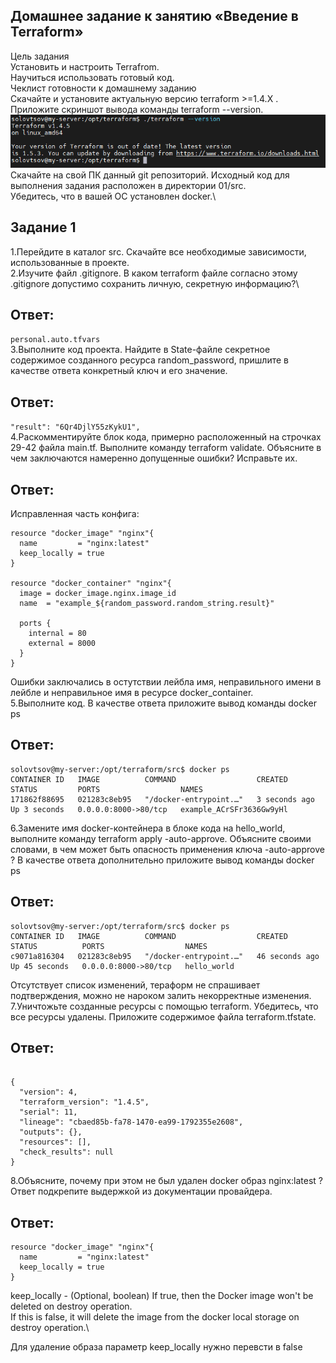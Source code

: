 ## Домашнее задание к занятию «Введение в Terraform»
Цель задания\
Установить и настроить Terrafrom.\
Научиться использовать готовый код.\
Чеклист готовности к домашнему заданию\
Скачайте и установите актуальную версию terraform >=1.4.X . Приложите скриншот вывода команды terraform --version.\
![](terraform.png)
Скачайте на свой ПК данный git репозиторий. Исходный код для выполнения задания расположен в директории 01/src.\
Убедитесь, что в вашей ОС установлен docker.\

## Задание 1
1.Перейдите в каталог src. Скачайте все необходимые зависимости, использованные в проекте.\
2.Изучите файл .gitignore. В каком terraform файле согласно этому .gitignore допустимо сохранить личную, секретную информацию?\
## Ответ:
`personal.auto.tfvars`\
3.Выполните код проекта. Найдите в State-файле секретное содержимое созданного ресурса random_password, пришлите в качестве ответа конкретный ключ и его значение.
## Ответ:
`"result": "6Qr4DjlY55zKykU1",`\
4.Раскомментируйте блок кода, примерно расположенный на строчках 29-42 файла main.tf. Выполните команду terraform validate. Объясните в чем заключаются намеренно допущенные ошибки? Исправьте их.
## Ответ:
Исправленная часть конфига:
```
resource "docker_image" "nginx"{
  name         = "nginx:latest"
  keep_locally = true
}

resource "docker_container" "nginx"{
  image = docker_image.nginx.image_id
  name  = "example_${random_password.random_string.result}"

  ports {
    internal = 80
    external = 8000
  }
}
```
Ошибки заключались в остутствии лейбла имя, неправильного имени в лейбле и неправильное имя в ресурсе docker_container.\
5.Выполните код. В качестве ответа приложите вывод команды docker ps
## Ответ:
```
solovtsov@my-server:/opt/terraform/src$ docker ps
CONTAINER ID   IMAGE          COMMAND                  CREATED         STATUS         PORTS                  NAMES
171862f88695   021283c8eb95   "/docker-entrypoint.…"   3 seconds ago   Up 3 seconds   0.0.0.0:8000->80/tcp   example_ACrSFr3636Gw9yHl
```
6.Замените имя docker-контейнера в блоке кода на hello_world, выполните команду terraform apply -auto-approve. Объясните своими словами, в чем может быть опасность применения ключа -auto-approve ? В качестве ответа дополнительно приложите вывод команды docker ps
## Ответ:
```
solovtsov@my-server:/opt/terraform/src$ docker ps
CONTAINER ID   IMAGE          COMMAND                  CREATED          STATUS          PORTS                  NAMES
c9071a816304   021283c8eb95   "/docker-entrypoint.…"   46 seconds ago   Up 45 seconds   0.0.0.0:8000->80/tcp   hello_world
```
Отсутствует список изменений, тераформ не спрашивает подтверждения, можно не нароком залить некорректные изменения.\
7.Уничтожьте созданные ресурсы с помощью terraform. Убедитесь, что все ресурсы удалены. Приложите содержимое файла terraform.tfstate.
## Ответ:
```

{
  "version": 4,
  "terraform_version": "1.4.5",
  "serial": 11,
  "lineage": "cbaed85b-fa78-1470-ea99-1792355e2608",
  "outputs": {},
  "resources": [],
  "check_results": null
}
```
8.Объясните, почему при этом не был удален docker образ nginx:latest ? Ответ подкрепите выдержкой из документации провайдера.
## Ответ:
```
resource "docker_image" "nginx"{
  name         = "nginx:latest"
  keep_locally = true
}
```
keep_locally - (Optional, boolean) If true, then the Docker image won't be deleted on destroy operation.\
If this is false, it will delete the image from the docker local storage on destroy operation.\

Для удаление образа параметр keep_locally нужно перевсти в false
